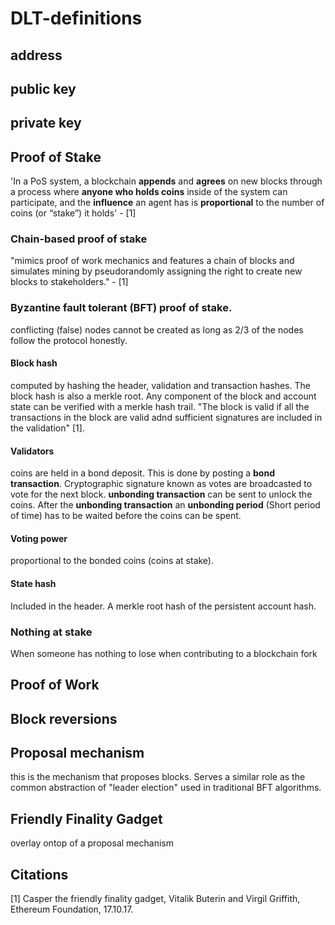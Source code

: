 # DLT-definitions
## address
## public key
## private key


## Proof of Stake
'In a PoS system, a blockchain **appends** and **agrees** on new blocks through a process where **anyone who holds coins** inside of the system can participate, and the **influence** an agent has is **proportional** to the number of coins (or “stake”) it holds' - [1]
### Chain-based proof of stake
"mimics proof of work mechanics and features a chain of blocks and simulates mining by pseudorandomly assigning the right to create new blocks to stakeholders." - [1]
### Byzantine fault tolerant (BFT) proof of stake.
conflicting (false) nodes cannot be created as long as 2/3 of the nodes follow the protocol honestly.
#### Block hash
computed by hashing the header, validation and transaction hashes. The block hash is also a merkle root. Any component of the block and account state can be verified with a merkle hash trail. "The block is valid if all the transactions in the block are valid adnd sufficient signatures are included in the validation" [1]. 
#### Validators
coins are held in a bond deposit. This is done by posting a **bond transaction**. Cryptographic signature known as votes are broadcasted to vote for the next block. **unbonding transaction** can be sent to unlock the coins. After the **unbonding transaction** an **unbonding period** (Short period of time) has to be waited before the coins can be spent.

#### Voting power
proportional to the bonded coins (coins at stake).

#### State hash
Included in the header. A merkle root hash of the persistent account hash.


### Nothing at stake
When someone has nothing to lose when contributing to a blockchain fork
## Proof of Work
## Block reversions

## Proposal mechanism
this is the mechanism that proposes blocks. Serves a similar role as the common abstraction of "leader election" used in traditional BFT algorithms.

## Friendly Finality Gadget
overlay ontop of a proposal mechanism

## Citations
[1] Casper the friendly finality gadget, Vitalik Buterin and Virgil Griffith, Ethereum Foundation, 17.10.17.
